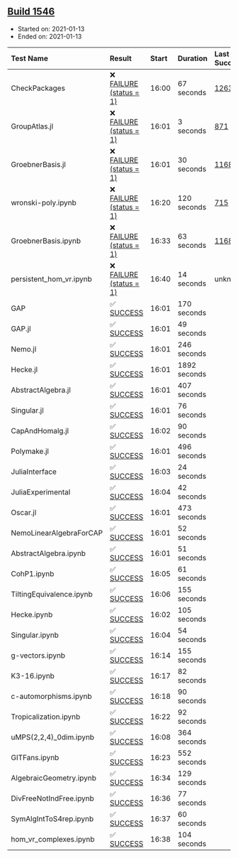 ## [Build 1546](https://oscarci.mathematik.uni-kl.de/job/oscar-stable/1546/)

* Started on: 2021-01-13
* Ended on: 2021-01-13

| Test Name    | Result | Start | Duration | Last Success | First Failure |
|:-------------|:-------|:------|:---------|:-------------|:--------------|
| CheckPackages | ❌ [FAILURE (status = 1)](https://oscarci.mathematik.uni-kl.de/job/oscar-stable/1546/artifact/logs/build-1546/CheckPackages.log) | 16:00 | 67 seconds | [1263](https://oscarci.mathematik.uni-kl.de/job/oscar-stable/1263/) | [1264](https://oscarci.mathematik.uni-kl.de/job/oscar-stable/1264/) |
| GroupAtlas.jl | ❌ [FAILURE (status = 1)](https://oscarci.mathematik.uni-kl.de/job/oscar-stable/1546/artifact/logs/build-1546/GroupAtlas.jl.log) | 16:01 | 3 seconds | [871](https://oscarci.mathematik.uni-kl.de/job/oscar-stable/871/) | [872](https://oscarci.mathematik.uni-kl.de/job/oscar-stable/872/) |
| GroebnerBasis.jl | ❌ [FAILURE (status = 1)](https://oscarci.mathematik.uni-kl.de/job/oscar-stable/1546/artifact/logs/build-1546/GroebnerBasis.jl.log) | 16:01 | 30 seconds | [1168](https://oscarci.mathematik.uni-kl.de/job/oscar-stable/1168/) | [1169](https://oscarci.mathematik.uni-kl.de/job/oscar-stable/1169/) |
| wronski-poly.ipynb | ❌ [FAILURE (status = 1)](https://oscarci.mathematik.uni-kl.de/job/oscar-stable/1546/artifact/logs/build-1546/wronski-poly.ipynb.log) | 16:20 | 120 seconds | [715](https://oscarci.mathematik.uni-kl.de/job/oscar-stable/715/) | [716](https://oscarci.mathematik.uni-kl.de/job/oscar-stable/716/) |
| GroebnerBasis.ipynb | ❌ [FAILURE (status = 1)](https://oscarci.mathematik.uni-kl.de/job/oscar-stable/1546/artifact/logs/build-1546/GroebnerBasis.ipynb.log) | 16:33 | 63 seconds | [1168](https://oscarci.mathematik.uni-kl.de/job/oscar-stable/1168/) | [1169](https://oscarci.mathematik.uni-kl.de/job/oscar-stable/1169/) |
| persistent_hom_vr.ipynb | ❌ [FAILURE (status = 1)](https://oscarci.mathematik.uni-kl.de/job/oscar-stable/1546/artifact/logs/build-1546/persistent_hom_vr.ipynb.log) | 16:40 | 14 seconds | unknown | unknown |
| GAP | ✅ [SUCCESS](https://oscarci.mathematik.uni-kl.de/job/oscar-stable/1546/artifact/logs/build-1546/GAP.log) | 16:01 | 170 seconds |  |  |
| GAP.jl | ✅ [SUCCESS](https://oscarci.mathematik.uni-kl.de/job/oscar-stable/1546/artifact/logs/build-1546/GAP.jl.log) | 16:01 | 49 seconds |  |  |
| Nemo.jl | ✅ [SUCCESS](https://oscarci.mathematik.uni-kl.de/job/oscar-stable/1546/artifact/logs/build-1546/Nemo.jl.log) | 16:01 | 246 seconds |  |  |
| Hecke.jl | ✅ [SUCCESS](https://oscarci.mathematik.uni-kl.de/job/oscar-stable/1546/artifact/logs/build-1546/Hecke.jl.log) | 16:01 | 1892 seconds |  |  |
| AbstractAlgebra.jl | ✅ [SUCCESS](https://oscarci.mathematik.uni-kl.de/job/oscar-stable/1546/artifact/logs/build-1546/AbstractAlgebra.jl.log) | 16:01 | 407 seconds |  |  |
| Singular.jl | ✅ [SUCCESS](https://oscarci.mathematik.uni-kl.de/job/oscar-stable/1546/artifact/logs/build-1546/Singular.jl.log) | 16:01 | 76 seconds |  |  |
| CapAndHomalg.jl | ✅ [SUCCESS](https://oscarci.mathematik.uni-kl.de/job/oscar-stable/1546/artifact/logs/build-1546/CapAndHomalg.jl.log) | 16:02 | 90 seconds |  |  |
| Polymake.jl | ✅ [SUCCESS](https://oscarci.mathematik.uni-kl.de/job/oscar-stable/1546/artifact/logs/build-1546/Polymake.jl.log) | 16:01 | 496 seconds |  |  |
| JuliaInterface | ✅ [SUCCESS](https://oscarci.mathematik.uni-kl.de/job/oscar-stable/1546/artifact/logs/build-1546/JuliaInterface.log) | 16:03 | 24 seconds |  |  |
| JuliaExperimental | ✅ [SUCCESS](https://oscarci.mathematik.uni-kl.de/job/oscar-stable/1546/artifact/logs/build-1546/JuliaExperimental.log) | 16:04 | 42 seconds |  |  |
| Oscar.jl | ✅ [SUCCESS](https://oscarci.mathematik.uni-kl.de/job/oscar-stable/1546/artifact/logs/build-1546/Oscar.jl.log) | 16:01 | 473 seconds |  |  |
| NemoLinearAlgebraForCAP | ✅ [SUCCESS](https://oscarci.mathematik.uni-kl.de/job/oscar-stable/1546/artifact/logs/build-1546/NemoLinearAlgebraForCAP.log) | 16:01 | 52 seconds |  |  |
| AbstractAlgebra.ipynb | ✅ [SUCCESS](https://oscarci.mathematik.uni-kl.de/job/oscar-stable/1546/artifact/logs/build-1546/AbstractAlgebra.ipynb.log) | 16:01 | 51 seconds |  |  |
| CohP1.ipynb | ✅ [SUCCESS](https://oscarci.mathematik.uni-kl.de/job/oscar-stable/1546/artifact/logs/build-1546/CohP1.ipynb.log) | 16:05 | 61 seconds |  |  |
| TiltingEquivalence.ipynb | ✅ [SUCCESS](https://oscarci.mathematik.uni-kl.de/job/oscar-stable/1546/artifact/logs/build-1546/TiltingEquivalence.ipynb.log) | 16:06 | 155 seconds |  |  |
| Hecke.ipynb | ✅ [SUCCESS](https://oscarci.mathematik.uni-kl.de/job/oscar-stable/1546/artifact/logs/build-1546/Hecke.ipynb.log) | 16:02 | 105 seconds |  |  |
| Singular.ipynb | ✅ [SUCCESS](https://oscarci.mathematik.uni-kl.de/job/oscar-stable/1546/artifact/logs/build-1546/Singular.ipynb.log) | 16:04 | 54 seconds |  |  |
| g-vectors.ipynb | ✅ [SUCCESS](https://oscarci.mathematik.uni-kl.de/job/oscar-stable/1546/artifact/logs/build-1546/g-vectors.ipynb.log) | 16:14 | 155 seconds |  |  |
| K3-16.ipynb | ✅ [SUCCESS](https://oscarci.mathematik.uni-kl.de/job/oscar-stable/1546/artifact/logs/build-1546/K3-16.ipynb.log) | 16:17 | 82 seconds |  |  |
| c-automorphisms.ipynb | ✅ [SUCCESS](https://oscarci.mathematik.uni-kl.de/job/oscar-stable/1546/artifact/logs/build-1546/c-automorphisms.ipynb.log) | 16:18 | 90 seconds |  |  |
| Tropicalization.ipynb | ✅ [SUCCESS](https://oscarci.mathematik.uni-kl.de/job/oscar-stable/1546/artifact/logs/build-1546/Tropicalization.ipynb.log) | 16:22 | 92 seconds |  |  |
| uMPS(2,2,4)_0dim.ipynb | ✅ [SUCCESS](https://oscarci.mathematik.uni-kl.de/job/oscar-stable/1546/artifact/logs/build-1546/uMPS-2-2-4-_0dim.ipynb.log) | 16:08 | 364 seconds |  |  |
| GITFans.ipynb | ✅ [SUCCESS](https://oscarci.mathematik.uni-kl.de/job/oscar-stable/1546/artifact/logs/build-1546/GITFans.ipynb.log) | 16:23 | 552 seconds |  |  |
| AlgebraicGeometry.ipynb | ✅ [SUCCESS](https://oscarci.mathematik.uni-kl.de/job/oscar-stable/1546/artifact/logs/build-1546/AlgebraicGeometry.ipynb.log) | 16:34 | 129 seconds |  |  |
| DivFreeNotIndFree.ipynb | ✅ [SUCCESS](https://oscarci.mathematik.uni-kl.de/job/oscar-stable/1546/artifact/logs/build-1546/DivFreeNotIndFree.ipynb.log) | 16:36 | 77 seconds |  |  |
| SymAlgIntToS4rep.ipynb | ✅ [SUCCESS](https://oscarci.mathematik.uni-kl.de/job/oscar-stable/1546/artifact/logs/build-1546/SymAlgIntToS4rep.ipynb.log) | 16:37 | 60 seconds |  |  |
| hom_vr_complexes.ipynb | ✅ [SUCCESS](https://oscarci.mathematik.uni-kl.de/job/oscar-stable/1546/artifact/logs/build-1546/hom_vr_complexes.ipynb.log) | 16:38 | 104 seconds |  |  |
